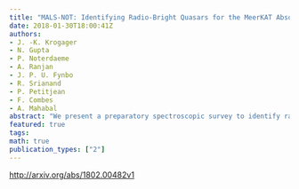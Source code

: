 ```yaml
---
title: "MALS-NOT: Identifying Radio-Bright Quasars for the MeerKAT Absorption   Line Survey"
date: 2018-01-30T18:00:41Z
authors:
- J. -K. Krogager
- N. Gupta
- P. Noterdaeme
- A. Ranjan
- J. P. U. Fynbo
- R. Srianand
- P. Petitjean
- F. Combes
- A. Mahabal
abstract: "We present a preparatory spectroscopic survey to identify radio-bright, high-redshift quasars for the MeerKAT Absorption Line Survey (MALS). The candidates have been selected on the basis of a single flux density limit at 1.4 GHz (>200 mJy) together with mid-infrared color criteria from the Wide-field Infrared Survey Explorer (WISE). Through spectroscopic observations using the Nordic Optical Telescope, we identify 72 quasars out of 99 candidates targeted. We measure the spectroscopic redshifts based on characteristic, broad emission lines present in the spectra. Of these 72 quasars, 64 and 48 objects are at sufficiently high redshift (z>0.6 and z>1.4) to be used for the L-band and UHF-band spectroscopic follow-up with the Square Kilometre Array (SKA) precursor in South Africa: the MeerKAT."
featured: true
tags:
math: true
publication_types: ["2"]
---
```

http://arxiv.org/abs/1802.00482v1
